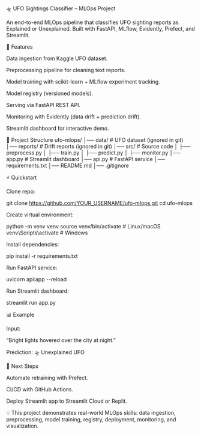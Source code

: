 🛸 UFO Sightings Classifier – MLOps Project

An end-to-end MLOps pipeline that classifies UFO sighting reports as Explained or Unexplained.
Built with FastAPI, MLflow, Evidently, Prefect, and Streamlit.

🚀 Features

Data ingestion from Kaggle UFO dataset.

Preprocessing pipeline for cleaning text reports.

Model training with scikit-learn + MLflow experiment tracking.

Model registry (versioned models).

Serving via FastAPI REST API.

Monitoring with Evidently (data drift + prediction drift).

Streamlit dashboard for interactive demo.

📂 Project Structure
ufo-mlops/
│── data/                 # UFO dataset (ignored in git)
│── reports/              # Drift reports (ignored in git)
│── src/                  # Source code
│   ├── preprocess.py
│   ├── train.py
│   ├── predict.py
│   ├── monitor.py
│── app.py                # Streamlit dashboard
│── api.py                # FastAPI service
│── requirements.txt
│── README.md
│── .gitignore

⚡ Quickstart

Clone repo:

git clone https://github.com/YOUR_USERNAME/ufo-mlops.git
cd ufo-mlops


Create virtual environment:

python -m venv venv
source venv/bin/activate   # Linux/macOS
venv\Scripts\activate      # Windows


Install dependencies:

pip install -r requirements.txt


Run FastAPI service:

uvicorn api:app --reload


Run Streamlit dashboard:

streamlit run app.py

📊 Example

Input:

“Bright lights hovered over the city at night.”

Prediction:
🛸 Unexplained UFO

🔮 Next Steps

Automate retraining with Prefect.

CI/CD with GitHub Actions.

Deploy Streamlit app to Streamlit Cloud or Replit.

💡 This project demonstrates real-world MLOps skills: data ingestion, preprocessing, model training, registry, deployment, monitoring, and visualization.
